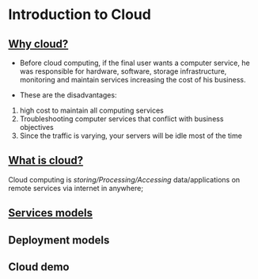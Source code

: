# Introduction to Cloud  

## [Why cloud?](https://youtu.be/tDuruX7XSac?t=179)
* Before cloud computing, if the final user wants a computer service, he was responsible for hardware, software, storage infrastructure, monitoring and maintain services increasing the cost of his business.

* These are the disadvantages:
1. high cost to maintain all computing services
2. Troubleshooting computer services that conflict with business objectives
3. Since the traffic is varying, your servers will be idle most of the time

## [What is cloud?](https://youtu.be/tDuruX7XSac?t=376)
Cloud computing is *storing/Processing/Accessing* data/applications on remote services via internet in anywhere;

## [Services models](https://youtu.be/tDuruX7XSac?t=522)

## Deployment models
## Cloud demo

<!--
# Azure Tutorial For Beginners | Edureka
    ## Introduction to Cloud
        ## Services models
-->
